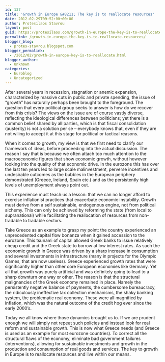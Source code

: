 ```yaml
---
id: 137
title: 'Growth in Europe &#8211; The key is to reallocate resources'
date: 2012-02-29T09:52:00+00:00
author: Protesilaos Stavrou
layout: post
guid: https://protesilaos.com/growth-in-europe-the-key-is-to-reallocate-resources/
permalink: /growth-in-europe-the-key-is-to-reallocate-resources/
blogger_blog:
  - protes-stavrou.blogspot.com
blogger_permalink:
  - /2012/02/growth-in-europe-key-is-to-reallocate.html
blogger_author:
  - Unknown
categories:
  - Euroblog
  - Uncategorized
---
```

After several years in recession, stagnation or anemic expansion, characterized by massive cuts in public and private spending, the issue of &#8220;growth&#8221; has naturally perhaps been brought to the foreground. The question that every political group seeks to answer is how do we recover from this crisis? The views on the issue are of course vastly diverse, reflecting the ideological differences between politicians; yet there is a common belief shared by all parties, which is that fiscal consolidation (austerity) is not a solution per se &#8211; everybody knows that, even if they are not wiling to accept it at this stage for political or tactical reasons. 

When it comes to growth, my view is that we first need to clarify our framework of ideas, before proceeding into the actual discussion. The reason I say that is because we often attach too much attention to the macroeconomic figures that show economic growth, without however looking into the quality of that economic drive. In the eurozone this has over the last ten years led to large scale malinvestment, perverse incentives and undesirable outcomes as the bubbles in the European periphery demonstrated (Greece, Ireland, Spain etc.) and as the persistently high levels of unemployment always point out. 

This experience must teach us a lesson: that we can no longer afford to exercise inflationist practices that exacerbate economic instability. Growth must derive from a self sustainable, endogenous engine, not from political alchemy. This can only be achieved by reforming the state (from local to supranational) while facilitating the reallocation of resources from non-tradable to tradable sectors.

Take Greece as an example to grasp my point: the country experienced an unprecedented capital flow bonanza when it gained accession to the eurozone. This tsunami of capital allowed Greek banks to issue relatively cheap credit and the Greek state to borrow at low interest rates. As such the economic growth in Greece was driven by a sharp increase in consumption and several investments in infrastructure (many in projects for the Olympic Games, that are now useless). Greece experienced growth rates that were significantly higher than other core European economies like Germany. Yet all that growth was purely artificial and was definitely going to lead to a sharp downturn one way or other. The reason is that the structural malignancies of the Greek economy remained in place. Namely the persistently negative balance of payments, the cumbersome bureaucracy, the ridiculously ineffective tax collection mechanisms, the shaky banking system, the problematic real economy. These were all magnified by inflation, which was the natural outcome of the credit hog ever since the early 2000&#8217;s. 

Today we all know where those dynamics brought us to. If we are prudent enough we will simply not repeat such policies and instead look for real reform and sustainable growth. This is now what Greece needs (and Greece is used as an example for most eurozone countries). To correct all the structural flaws of the economy, eliminate bad government failures (interventions), allowing for sustainable investments and growth in the production and consumption of real goods and services. The key to growth in Europe is to reallocate resources and live within our means.